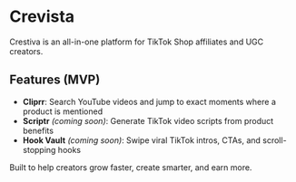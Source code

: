 # Crevista

Crestiva is an all-in-one platform for TikTok Shop affiliates and UGC creators.

## Features (MVP)
- **Cliprr**: Search YouTube videos and jump to exact moments where a product is mentioned
- **Scriptr** *(coming soon)*: Generate TikTok video scripts from product benefits
- **Hook Vault** *(coming soon)*: Swipe viral TikTok intros, CTAs, and scroll-stopping hooks

Built to help creators grow faster, create smarter, and earn more.
